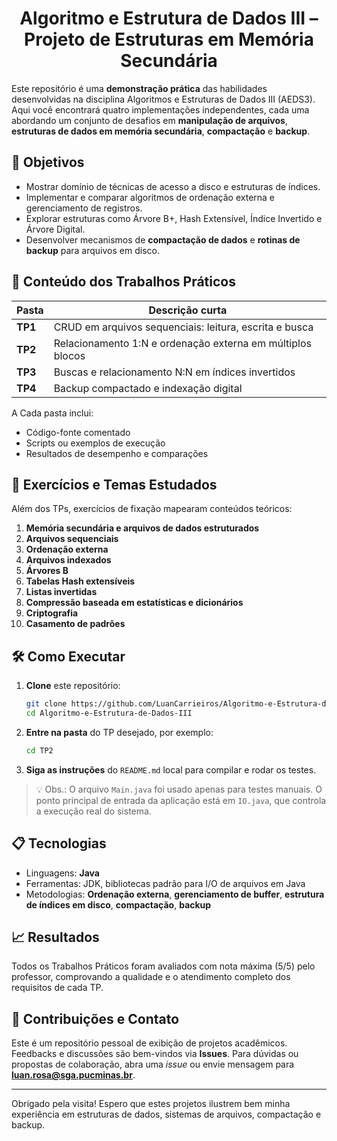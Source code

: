 <h1 align="center">Algoritmo e Estrutura de Dados III –<br>Projeto de Estruturas em Memória Secundária</h1>




Este repositório é uma **demonstração prática** das habilidades desenvolvidas na disciplina Algoritmos e Estruturas de Dados III (AEDS3). Aqui você encontrará quatro implementações independentes, cada uma abordando um conjunto de desafios em **manipulação de arquivos**, **estruturas de dados em memória secundária**, **compactação** e **backup**.

## 🚀 Objetivos

* Mostrar domínio de técnicas de acesso a disco e estruturas de índices.
* Implementar e comparar algoritmos de ordenação externa e gerenciamento de registros.
* Explorar estruturas como Árvore B+, Hash Extensível, Índice Invertido e Árvore Digital.
* Desenvolver mecanismos de **compactação de dados** e **rotinas de backup** para arquivos em disco.

## 📂 Conteúdo dos Trabalhos Práticos

| Pasta   | Descrição curta                                             |
| ------- | ----------------------------------------------------------- |
| **TP1** | CRUD em arquivos sequenciais: leitura, escrita e busca      |
| **TP2** | Relacionamento 1\:N e ordenação externa em múltiplos blocos |
| **TP3** | Buscas e relacionamento N\:N em índices invertidos          |
| **TP4** | Backup compactado e indexação digital                       |
A
Cada pasta inclui:

* Código-fonte comentado
* Scripts ou exemplos de execução
* Resultados de desempenho e comparações


## 📖 Exercícios e Temas Estudados

Além dos TPs, exercícios de fixação mapearam conteúdos teóricos:

1. **Memória secundária e arquivos de dados estruturados**
2. **Arquivos sequenciais**
3. **Ordenação externa**
4. **Arquivos indexados**
5. **Árvores B**
6. **Tabelas Hash extensíveis**
7. **Listas invertidas**
8. **Compressão baseada em estatísticas e dicionários**
9. **Criptografia**
10. **Casamento de padrões**

## 🛠️ Como Executar

1. **Clone** este repositório:

   ```bash
   git clone https://github.com/LuanCarrieiros/Algoritmo-e-Estrutura-de-Dados-III.git
   cd Algoritmo-e-Estrutura-de-Dados-III

   ```
2. **Entre na pasta** do TP desejado, por exemplo:

   ```bash
   cd TP2
   ```
3. **Siga as instruções** do `README.md` local para compilar e rodar os testes.

> 💡 Obs.: O arquivo `Main.java` foi usado apenas para testes manuais. O ponto principal de entrada da aplicação está em `IO.java`, que controla a execução real do sistema.


## 📋 Tecnologias

* Linguagens: **Java**
* Ferramentas: JDK, bibliotecas padrão para I/O de arquivos em Java
* Metodologias: **Ordenação externa**, **gerenciamento de buffer**, **estrutura de índices em disco**, **compactação**, **backup**

## 📈 Resultados

Todos os Trabalhos Práticos foram avaliados com nota máxima (5/5) pelo professor, comprovando a qualidade e o atendimento completo dos requisitos de cada TP.

## 🤝 Contribuições e Contato

Este é um repositório pessoal de exibição de projetos acadêmicos. Feedbacks e discussões são bem-vindos via **Issues**.
Para dúvidas ou propostas de colaboração, abra uma *issue* ou envie mensagem para **luan.rosa@sga.pucminas.br**.

---

Obrigado pela visita! Espero que estes projetos ilustrem bem minha experiência em estruturas de dados, sistemas de arquivos, compactação e backup.
